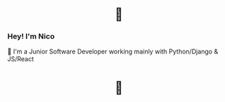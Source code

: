 <div align="center">
  
  #
  
  # 👾 

</div>

### Hey! I'm Nico


🌟 I'm a Junior Software Developer working mainly with Python/Django & JS/React


<div align="center">
  
#

# 👾 

</div>
